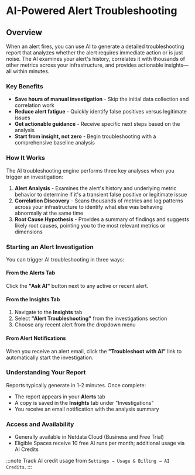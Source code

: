 # AI-Powered Alert Troubleshooting

## Overview

When an alert fires, you can use AI to generate a detailed troubleshooting report that analyzes whether the alert requires immediate action or is just noise. The AI examines your alert's history, correlates it with thousands of other metrics across your infrastructure, and provides actionable insights—all within minutes.

### Key Benefits

- **Save hours of manual investigation** - Skip the initial data collection and correlation work
- **Reduce alert fatigue** - Quickly identify false positives versus legitimate issues
- **Get actionable guidance** - Receive specific next steps based on the analysis
- **Start from insight, not zero** - Begin troubleshooting with a comprehensive baseline analysis

### How It Works

The AI troubleshooting engine performs three key analyses when you trigger an investigation:

1. **Alert Analysis** - Examines the alert's history and underlying metric behavior to determine if it's a transient false positive or legitimate issue
2. **Correlation Discovery** - Scans thousands of metrics and log patterns across your infrastructure to identify what else was behaving abnormally at the same time
3. **Root Cause Hypothesis** - Provides a summary of findings and suggests likely root causes, pointing you to the most relevant metrics or dimensions

### Starting an Alert Investigation

You can trigger AI troubleshooting in three ways:

#### From the Alerts Tab

Click the **"Ask AI"** button next to any active or recent alert.

<!--

![Alert tab with Ask AI button highlighted](screenshot-alerts-tab-ask-ai.png)

-->

#### From the Insights Tab

1. Navigate to the **Insights** tab
2. Select **"Alert Troubleshooting"** from the investigations section
3. Choose any recent alert from the dropdown menu

<!--

![Insights tab showing Alert Troubleshooting option](screenshot-insights-alert-troubleshooting.png)

-->

#### From Alert Notifications

When you receive an alert email, click the **"Troubleshoot with AI"** link to automatically start the investigation.

<!--

![Email notification with Troubleshoot with AI link](screenshot-email-troubleshoot-link.png)

-->

### Understanding Your Report

Reports typically generate in 1-2 minutes. Once complete:

- The report appears in your **Alerts** tab
- A copy is saved in the **Insights** tab under "Investigations"
- You receive an email notification with the analysis summary

### Access and Availability

- Generally available in Netdata Cloud (Business and Free Trial)
- Eligible Spaces receive 10 free AI runs per month; additional usage via AI Credits

:::note
Track AI credit usage from `Settings → Usage & Billing → AI Credits`.
:::
